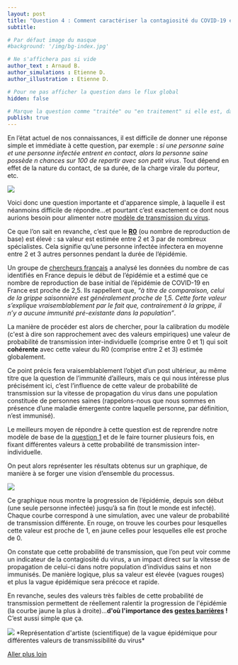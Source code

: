 ```yaml
---
layout: post
title: "Question 4 : Comment caractériser la contagiosité du COVID-19 et quel est l'effet de ce paramètre sur la diffusion du virus ?"
subtitle: 

# Par défaut image du masque
#background: '/img/bg-index.jpg'

# Ne s'affichera pas si vide
author_text : Arnaud B.
author_simulations : Etienne D.
author_illustration : Etienne D.

# Pour ne pas afficher la question dans le flux global
hidden: false

# Marque la question comme "traitée" ou "en traitement" si elle est, dans cette ordre, publiée ou non
publish: true
---
```


En l’état actuel de nos connaissances, il est difficile de donner une réponse simple et immédiate à cette question, par exemple : *si une personne saine et une personne infectée entrent en contact, alors la personne saine possède n chances sur 100 de repartir avec son petit virus*. 
Tout dépend en effet de la nature du contact, de sa durée, de la charge virale du porteur, etc. 

<img src="{{ '/img/posts/Q1_2.jpg' | prepend: site.baseurl | replace: '//', '/' }}" class="half-size">

Voici donc une question importante et d'apparence simple, à laquelle il est néanmoins difficile de répondre...et pourtant c’est exactement ce dont nous aurions besoin pour alimenter notre [modèle de transmission du virus](https://covprehension.org/2020/03/24/q1.html).

Ce que l’on sait en revanche, c’est que le [**R0**](https://fr.wikipedia.org/wiki/Mod%C3%A8les_compartimentaux_en_%C3%A9pid%C3%A9miologie) (ou nombre de reproduction de base) est élevé : sa valeur est estimée entre 2 et 3 par de nombreux spécialistes. Cela signifie qu’une personne infectée infectera en moyenne entre 2 et 3 autres personnes pendant la durée de l’épidémie.

Un groupe de [chercheurs français](http://alizon.ouvaton.org/Rapport1_R0_France.html) a analysé les données du nombre de cas identifiés en France depuis le début de l’épidémie et a estimé que ce nombre de reproduction de base initial de l’épidémie de COVID-19 en France est proche de 2,5. 
Ils rappellent que, *“à titre de comparaison, celui de la grippe saisonnière est généralement proche de 1,5. Cette forte valeur s’explique vraisemblablement par le fait que, contrairement à la grippe, il n’y a aucune immunité pré-existante dans la population”*.

La manière de procéder est alors de chercher, pour la calibration du modèle (c'est à dire son rapprochement avec des valeurs empiriques) une valeur de probabilité de transmission inter-individuelle (comprise entre 0 et 1) qui soit **cohérente** avec cette valeur du R0 (comprise entre 2 et 3) estimée globalement. 

Ce point précis fera vraisemblablement l’objet d’un post ultérieur, au même titre que la question de l’immunité d’ailleurs, mais ce qui nous intéresse plus précisément ici, c’est l’influence de cette valeur de probabilité de transmission sur la vitesse de propagation du virus dans une population constituée de personnes saines (rappelons-nous que nous sommes en présence d’une maladie émergente contre laquelle personne, par définition, n’est immunisé).

Le meilleurs moyen de répondre à cette question est de reprendre notre modèle de base de la [question 1](https://covprehension.org/2020/03/24/q1.html) et de le faire tourner plusieurs fois, en fixant différentes valeurs à cette probabilité de transmission inter-individuelle.

On peut alors représenter les résultats obtenus sur un graphique, de manière à se forger une vision d’ensemble du processus.

<img src="{{ '/img/posts/Q4-1.png' | prepend: site.baseurl | replace: '//', '/' }}" class="full-size">

Ce graphique nous montre la progression de l’épidémie, depuis son début (une seule personne infectée) jusqu’à sa fin (tout le monde est infecté). Chaque courbe correspond à une simulation, avec une valeur de probabilité de transmission différente. En rouge, on trouve les courbes pour lesquelles cette valeur est proche de 1, en jaune celles pour lesquelles elle est proche de 0.

On constate que cette probabilité de transmission, que l’on peut voir comme un indicateur de la contagiosité du virus, a un impact direct sur la vitesse de propagation de celui-ci dans notre population d’individus sains et non immunisés. De manière logique, plus sa valeur est élevée (vagues rouges) et plus la vague épidémique sera précoce et rapide. 

En revanche, seules des valeurs très faibles de cette probabilité de transmission permettent de réellement ralentir la progression de l'épidémie (la courbe jaune la plus à droite)...**d'où l'importance des [gestes barrières](https://www.who.int/fr/emergencies/diseases/novel-coronavirus-2019/advice-for-public) !**
C’est aussi simple que ça.

<img src="{{ '/img/posts/Q4-2.gif' | prepend: site.baseurl | replace: '//', '/' }}" class="half-size">
*Représentation d'artiste (scientifique) de la vague épidémique pour différentes valeurs de transmissibilité du virus*

<a href="{% post_url 2020-03-26-q1-1 %}" class="btn btn-primary">Aller plus loin</a>
